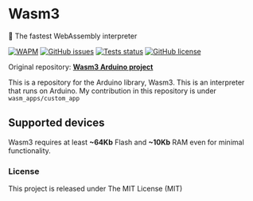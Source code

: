 # Wasm3
🚀 The fastest WebAssembly interpreter

[![WAPM](https://wapm.io/package/vshymanskyy/wasm3/badge.svg)](https://wapm.io/package/vshymanskyy/wasm3) 
[![GitHub issues](https://img.shields.io/github/issues-raw/wasm3/wasm3?style=flat-square&label=issues&color=success)](https://github.com/wasm3/wasm3/issues) 
[![Tests status](https://img.shields.io/github/workflow/status/wasm3/wasm3/tests/master?style=flat-square&logo=github&label=tests)](https://github.com/wasm3/wasm3/actions) 
[![GitHub license](https://img.shields.io/badge/license-MIT-blue?style=flat-square)](https://github.com/wasm3/wasm3)


Original repository: [**Wasm3 Arduino project**](https://github.com/wasm3/wasm3-arduino)

This is a repository for the Arduino library, Wasm3. This is an interpreter that runs on Arduino. My contribution in this repository is under `wasm_apps/custom_app`

## Supported devices

Wasm3 requires at least **~64Kb** Flash and **~10Kb** RAM even for minimal functionality.

### License
This project is released under The MIT License (MIT)
